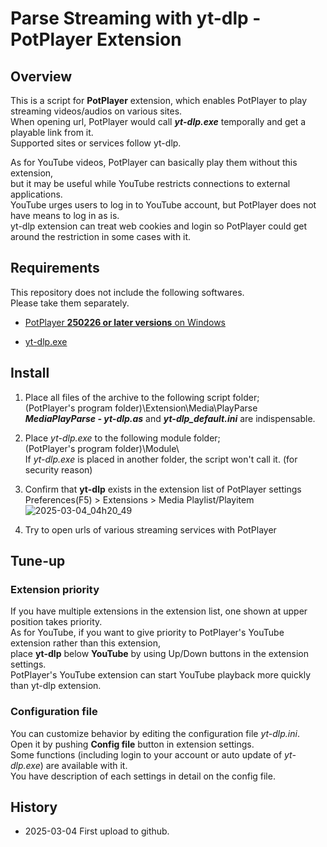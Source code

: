 # Parse Streaming with yt-dlp - PotPlayer Extension


## Overview
This is a script for **PotPlayer** extension, which enables PotPlayer to play streaming videos/audios on various sites.  
When opening url, PotPlayer would call ***yt-dlp.exe*** temporally and get a playable link from it.  
Supported sites or services follow yt-dlp.  

As for YouTube videos, PotPlayer can basically play them without this extension,  
but it may be useful while YouTube restricts connections to external applications.  
YouTube urges users to log in to YouTube account, but PotPlayer does not have means to log in as is.  
yt-dlp extension can treat web cookies and login so PotPlayer could get around the restriction in some cases with it.  



## Requirements
This repository does not include the following softwares.  
Please take them separately.

- [PotPlayer **250226 or later versions** on Windows](https://potplayer.tv/)

- [yt-dlp.exe](https://github.com/yt-dlp/yt-dlp/releases)



## Install

1. Place all files of the archive to the following script folder;  
	(PotPlayer's program folder)\Extension\Media\PlayParse\
	***MediaPlayParse - yt-dlp.as*** and ***yt-dlp_default.ini*** are indispensable.  

3. Place *yt-dlp.exe* to the following module folder;  
	(PotPlayer's program folder)\Module\  
	If *yt-dlp.exe* is placed in another folder, the script won't call it. (for security reason)   

4. Confirm that **yt-dlp** exists in the extension list of PotPlayer settings  
	Preferences(F5) > Extensions >  Media Playlist/Playitem  
![2025-03-04_04h20_49](https://github.com/user-attachments/assets/e4bfe285-a625-48bb-a81a-a7b00bc1c0b5)

5. Try to open urls of various streaming services with PotPlayer  



## Tune-up

### Extension priority
If you have multiple extensions in the extension list, one shown at upper position takes priority.  
As for YouTube, if you want to give priority to PotPlayer's YouTube extension rather than this extension,   
place **yt-dlp** below **YouTube** by using Up/Down buttons in the extension settings.  
PotPlayer's YouTube extension can start YouTube playback more quickly than yt-dlp extension.  

### Configuration file
You can customize behavior by editing the configuration file *yt-dlp.ini*.  
Open it by pushing **Config file** button in extension settings.  
Some functions (including login to your account or auto update of *yt-dlp.exe*) are available with it.  
You have description of each settings in detail on the config file.


## History

- 2025-03-04 First upload to github.


